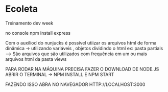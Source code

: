 # Ecoleta
Treinamento dev week


no console npm install express

Com o auxíliod do nunjucks é possível utiizar os arquivos html de forma dinâmica -> utilizando variáveis , objetos dividindo o html
ex: pasta partials --> São arquivos que são utilizados com frequência em um ou mais arquivos html da pasta views


PARA RODAR NA MÁQUINA PRECISA FAZER O DOWNLOAD DE NODE.JS
ABRIR O TERMINAL -> NPM INSTALL E NPM START

FAZENDO ISSO ABRA NO NAVEGADOR HTTP://LOCALHOST:3000